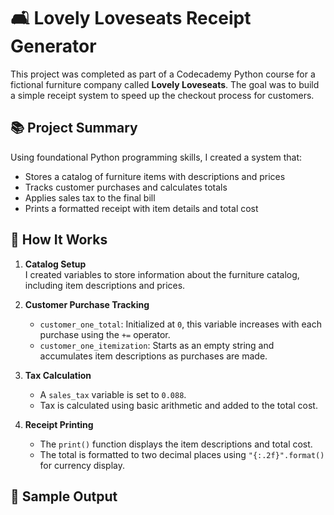 # 🛋️ Lovely Loveseats Receipt Generator

This project was completed as part of a Codecademy Python course for a fictional furniture company called **Lovely Loveseats**. The goal was to build a simple receipt system to speed up the checkout process for customers.

## 📚 Project Summary

Using foundational Python programming skills, I created a system that:

- Stores a catalog of furniture items with descriptions and prices
- Tracks customer purchases and calculates totals
- Applies sales tax to the final bill
- Prints a formatted receipt with item details and total cost

## 🧠 How It Works

1. **Catalog Setup**  
   I created variables to store information about the furniture catalog, including item descriptions and prices.

2. **Customer Purchase Tracking**  
   - `customer_one_total`: Initialized at `0`, this variable increases with each purchase using the `+=` operator.
   - `customer_one_itemization`: Starts as an empty string and accumulates item descriptions as purchases are made.

3. **Tax Calculation**  
   - A `sales_tax` variable is set to `0.088`.
   - Tax is calculated using basic arithmetic and added to the total cost.

4. **Receipt Printing**  
   - The `print()` function displays the item descriptions and total cost.
   - The total is formatted to two decimal places using `"{:.2f}".format()` for currency display.

## 🧾 Sample Output

